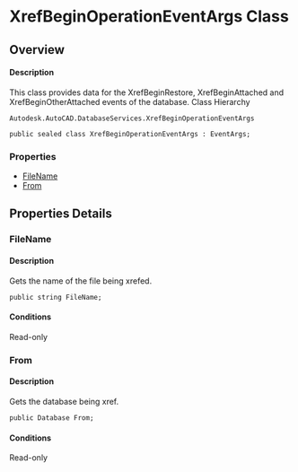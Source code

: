 # XrefBeginOperationEventArgs Class

## Overview

#### Description
This class provides data for the XrefBeginRestore, XrefBeginAttached and XrefBeginOtherAttached events of the database.
Class Hierarchy
```text
Autodesk.AutoCAD.DatabaseServices.XrefBeginOperationEventArgs
```

```text
public sealed class XrefBeginOperationEventArgs : EventArgs;
```

### Properties

- [FileName](#filename)
- [From](#from)


## Properties Details

### FileName

#### Description
Gets the name of the file being xrefed.
```text
public string FileName;
```

#### Conditions
Read-only
### From

#### Description
Gets the database being xref.
```text
public Database From;
```

#### Conditions
Read-only
